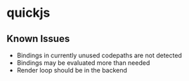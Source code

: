 quickjs
=======

Known Issues
------------

* Bindings in currently unused codepaths are not detected
* Bindings may be evaluated more than needed
* Render loop should be in the backend